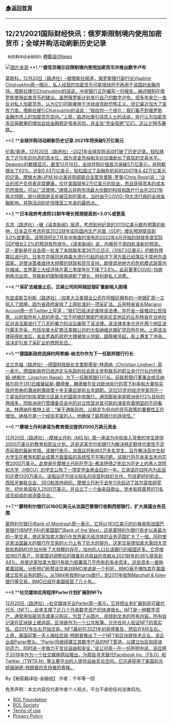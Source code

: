 ###  [:house:返回首頁](https://github.com/ourhimalayas/txt)
---


## 12/21/2021国际财经快讯：俄罗斯限制境内使用加密货币；全球并购活动刷新历史记录
` 秘密翻译组金融团队` [轉載自GNews](https://gnews.org/zh-hans/1777554/)

![](https://assets.gnews.org/wp-content/uploads/2021/12/图片1-109.png)[图片来源](https://www.reuters.com)
**1.****俄官员暗示应限制境内使用加密货币并推出数字卢布**

[莫斯科，12月20日（路透社）–据塔斯社报道，俄罗斯银行副行长Vladimir Chistyukhin周一暗示，私人经营的加密货币可能很快将不再用于该国的金融市场。塔斯社援引Chistyukhin的话说，中央银行正在编写一份报告，阐述限制在俄罗斯使用此类货币的建议。虽然俄罗斯计划发行自己的数字卢布，但多年来它一直反对私人加密货币，认为它们可能被用于洗钱或资助恐怖主义。但它最近加大了宣传力度。塔斯社援引Chistyukhin的话说：“我给你一个提示：我们看不到俄罗斯金融市场上的加密货币空间。”上周，路透社援引消息人士的话说，央行认为加密货币交易数量的增加会给金融稳定带来风险，并主张“完全拒绝”它们，这让比特币暴跌。](https://www.reuters.com/markets/currencies/russian-cenbank-official-we-see-no-room-cryptocurrencies-2021-12-20/)

**2.****全球并购活动刷新历史记录 2021年将突破5万亿美元**

[伦敦/香港，12月20日（路透社）–2021年全球并购活动打破了历史记录，轻松抹去了近15年前创造的高水位，因为资金充裕和天价估值助长了疯狂的交易水平。Dealogic的数据显示，截至12月16日，全球并购价值首次突破5万亿美元，并购额增长了63%，达到5.63万亿美元，轻松超过了金融危机前的2007年4.42万亿美元的记录。摩根大通(JPM.N)北美并购部联合主管克里斯-罗普(Chris Roop)说：“企业的资产负债表非常健康，仅在美国就有2万亿美元的现金，而且获得资本的成本仍然很低，可以广泛使用。”通常占并购市场最大份额的科技和医疗行业在2021年再次领跑，部分原因是去年被压抑的需求，当时由于COVID-19大流行病的全球金融影响，并购活动的步伐降至三年来的最低点。](https://www.reuters.com/markets/europe/global-ma-activity-smashes-all-time-records-top-5-trillion-2021-2021-12-20/)

**3.****日本政府考虑将22财年增长预测提高到+3.0%或更高**

[东京（路透社）–据《读卖新闻》报道，考虑到创纪录的3170亿美元额外预算的影响，日本正在考虑将其2022财年实际国内生产总值（GDP）增长预测提高到3.0%或更高。该预测将比7月年中审查时发布的2022年4月开始的财政年度实际GDP增长2.2%的预测有所提升。《读卖新闻》说，内阁将于周四批准新的预测。这一更新是在议会周一批准了本财政年度36万亿日元（3167.3亿美元）的额外预算后进行的。日本在克服冠状病毒大流行引起的经济下滑方面已经落后于其他先进国家，迫使决策者维持大规模的财政和货币支持，即使其他地方的危机模式政策也在缩减。世界第三大经济体在第三季度年化下降了3.6%，此前夏季COVID-19病例再次出现，导致新的限制措施遏制了增长，特别是私人消费。](https://www.oann.com/japan-govt-weighs-raising-fy22-growth-forecast-to-3-0-or-more-yomiuri/)

**4.****采矿法被废止后，泛美公司的阿根廷银矿重新陷入困境**

[布宜诺斯艾利斯（路透社）–加拿大泛美银业公司在阿根廷拥有的一座银矿周一又陷入了困境，因为省政府废除了上周批准的一项采矿法。丘布特省省长Mariano Arcioni周一在Twitter上写道：“我们已经决定废除该法律，并在省一级推动公民投票，以听取所有人民的声音。”位于阿根廷南部巴塔哥尼亚地区的丘布特省在当地社区对该法案进行了几天的暴力抗议后废除了该法律。该法律本来允许在两个地区进行露天开采，包括加拿大矿商泛美银公司的大型纳维达银矿项目所在地。上周该法律获得批准后，省会罗森的政府大楼被放火烧毁，路障被竖起，街上爆发了冲突。该决定引发了采矿业的愤怒反应。](https://www.oann.com/pan-americas-argentina-silver-mine-back-in-limbo-after-mining-law-repealed/)

**5.****德国新政府选择约阿希姆-纳戈尔作为下一任联邦银行行长**

[法兰克福（路透社）–德国财政部长克里斯蒂安-林德纳（Christian Lindner）周一表示，德国新政府已经选定与执政的社会民主党有联系的职业央行行长约阿希姆-纳格尔（Joachim Nagel）为下一任联邦银行行长。前联邦银行董事会成员纳格尔将于1月1日接替延斯-魏德曼，魏德曼在反对欧洲央行的零下利率和大量购买政府债券的激进刺激政策十年无果后提前五年辞职。这位55岁的经济学家将在一个紧张的时刻执掌欧元区最大的国家中央银行。通货膨胀率是欧洲央行2%目标的两倍多，而欧洲央行管理委员会中的对立阵营对其可能的演变有着明显的不同看法。林德纳在推特上说：“鉴于通胀风险，以稳定为导向的货币政策的重要性正在增加。纳格尔是一个经验丰富的人，他确保了联邦银行的连续性。”](https://www.oann.com/germany-to-name-joachim-nagel-new-head-of-bundesbank-handelsblatt/)

**6.****摩根士丹利承诺为教育倡议提供2000万美元资金**

[12月20日（路透社）–摩根士丹利（MS.N）周一承诺为中低收入背景的学生提供2000万美元的教育和职业计划，这是这家华尔街银行为解决特定群体代表性不足而采取的最新举措。该银行表示，该倡议将影响3万多名学生，旨在解决高中生和大学生在教育和职业成果方面面临的系统性不平等问题。该银行将在未来五年内花费2000万美元。此举是在摩根士丹利在乔治-弗洛伊德之死后为历史上的黑人学院和大学（HBCU）的学生公布了一项奖学金基金后的一年。它承诺在四年内为此目的花费1200万美元。该倡议还包括与知名的非营利组织合作，包括更好的机会、西班牙裔联合会、SEO和其他组织。摩根士丹利于去年11月启动了其包容性研究所，初步承诺投入2500万美元，并设立了一个由来自商业、学术和慈善界的11名成员组成的咨询委员会。](https://www.reuters.com/markets/funds/morgan-stanley-commits-20-million-education-initiative-2021-12-20/)

**7.****蒙特利尔银行以160亿美元从法国巴黎银行收购西部银行，扩大美国业务范围**

[蒙特利尔银行(Bank of Montreal)周一表示，它将以163亿美元的价格收购法国巴黎银行(BNPP.PA)的美国部门Bank of the West，这是蒙特利尔银行有史以来最大的一笔交易，使这家加拿大银行在世界最大经济体的业务范围扩大了一倍，同时使这家法国最大的银行在交易的火力上有了巨大的提升。这笔交易使加拿大第四大贷款机构BMO在加州有了大规模的存在，加州的人口比该银行的祖国还多。它将增加180万客户，将美国对调整后的拨备前总收益的贡献从2021财年的36%提高到44%，并使这家加拿大银行有能力部署其几乎所有的多余资本，这些资本一直拖累着回报。分析师们称赞该交易对BMO来说是一个利好，BMO毫不掩饰其在美国建立现有业务的野心。从1984年收购Harris银行，到2011年收购Marshall & Ilsley银行等交易，BMO已经在美国经营了几十年。](https://www.reuters.com/markets/europe/bnp-paribas-sell-bank-west-canadas-bmo-around-16-bln-2021-12-20/)

**8.****社交媒体应用程序Parler计划扩展到NFTs**

[12月20日（路透社）–社交媒体平台Parler周一表示，它将把业务扩展到非可替代代币（NFT），此举支撑了近几个月来数字资产的快速增长。NFT是一种数字资产，通常用加密货币或美元购买，包含了从图片、视频到文本的所有内容。所有权记录在区块链上被追踪，区块链作为一个公共账簿，允许任何人验证NFT的真实性。自2017年左右开始交易，NFT最初在2021年初获得普及，然后在8月左右。上周，美国前第一夫人梅拉尼娅-特朗普推出了一个NFT和区块链技术企业，该企业由Parler带头。“Parler将继续建立其数字产品的NFT管道，以建立社区和促进创造力，同时进一步致力于言论自由和安全，”该公司周一在一份声明中说。该应用于2018年作为一个社交媒体网站推出，为那些寻求替代Facebook Inc（FB.O）和Twitter（TWTR.N）等主要平台的人提供自由言论空间。它迅速获得了美国前总统唐纳德-特朗普的支持者的青睐。](https://www.reuters.com/business/media-telecom/social-media-app-parler-plans-expand-into-nfts-2021-12-20/)

By【秘密翻译组-金融组】
作者：千年等一回

 

免责声明：本文内容仅代表作者个人观点，平台不承担任何法律风险。

- [ROL Foundation](https://rolfoundation.org/)
- [ROL Society](https://rolsociety.org/)
- [Terms of use](https://gnews.org/terms-of-use-3/)
- [Privacy Policy](https://gnews.org/privacy-policy/)
